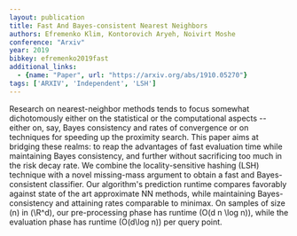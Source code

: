 ```yaml
---
layout: publication
title: Fast And Bayes-consistent Nearest Neighbors
authors: Efremenko Klim, Kontorovich Aryeh, Noivirt Moshe
conference: "Arxiv"
year: 2019
bibkey: efremenko2019fast
additional_links:
  - {name: "Paper", url: "https://arxiv.org/abs/1910.05270"}
tags: ['ARXIV', 'Independent', 'LSH']
---
```

Research on nearest-neighbor methods tends to focus somewhat dichotomously either on the statistical or the computational aspects -- either on, say, Bayes consistency and rates of convergence or on techniques for speeding up the proximity search. This paper aims at bridging these realms: to reap the advantages of fast evaluation time while maintaining Bayes consistency, and further without sacrificing too much in the risk decay rate. We combine the locality-sensitive hashing (LSH) technique with a novel missing-mass argument to obtain a fast and Bayes-consistent classifier. Our algorithm's prediction runtime compares favorably against state of the art approximate NN methods, while maintaining Bayes-consistency and attaining rates comparable to minimax. On samples of size \(n\) in \(\R^d\), our pre-processing phase has runtime \(O(d n \log n)\), while the evaluation phase has runtime \(O(d\log n)\) per query point.
